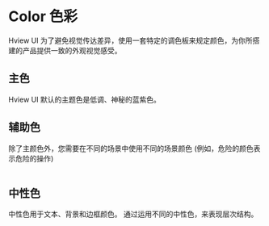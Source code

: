 <script setup lang="ts">
import { ref } from "vue";

const content = ref([
  "#4763be",
  "#7998ff",
  "#91aaff",
  "#abbfff",
  "#c6d3ff",
  "#e0e7ff",
]);

const content1 = ref([
  "#529b2e",
  "#95d475",
  "#b3e19d",
  "#d1edc4",
  "#e1f3d8",
  "#f0f9eb",
]);

const content2 = ref([
  "#b88230",
  "#eebe77",
  "#f3d19e",
  "#f8e3c5",
  "#faecd8",
  "#fdf6ec",
]);

const content3 = ref([
  "#c45656",
  "#f89898",
  "#fab6b6",
  "#fcd3d3",
  "#fde2e2",
  "#fef0f0",
]);

const content4 = ref([
  "#73767a",
  "#b1b3b8",
  "#c8c9cc",
  "#dedfe0",
  "#e9e9eb",
  "#f4f4f5",
]);


const neutral1 = ref([
  { title: "Primary Text", main: "#303133" },
  { title: "Regular Text", main: "#606266" },
  { title: "Secondary Text", main: "#909399" },
  { title: "Placeholder Text", main: "#A8ABB2" },
  { title: "Disabled Text", main: "#C0C4CC" },
]);


const neutral2 = ref([
  { title: "Darker Border", main: "#CDD0D6" },
  { title: "Dark Border", main: "#D4D7DE" },
  { title: "Base Border", main: "#DCDFE6" },
  { title: "Light Border", main: "#E4E7ED" },
  { title: "Lighter Border", main: "#EBEEF5" },
  { title: "Extra-light Border", main: "#F2F6FC" },
]);

const neutral3 = ref([
  { title: "Darker Fill", main: "#E6E8EB" },
  { title: "Dark Fill", main: "#EBEDF0" },
  { title: "Base Fill", main: "#F0F2F5" },
  { title: "Light Fill", main: "#F5F7FA" },
  { title: "Lighter Fill", main: "#FAFAFA" },
  { title: "Extra-light Fill", main: "#FAFCFF" },
  { title: "Blank Fill", main: "#FFFFFF" },
]);

const neutral4 = ref([
  { title: "Basic Black", main: "#000000" },
  { title: "Basic White", main: "#FFFFFF" },
  { title: "Transparent", main: "transparent" },
  { title: "Page Background", main: "#F2F3F5" },
  { title: "Base Background", main: "#FFFFFF" },
  { title: "Overlay Background", main: "#FFFFFF" },
]);
</script>

<style scoped>
.auxiliary > div {
  flex: 1,
}

.container2 {
  display: flex;
  gap: 8px;
  width: 100%;
  justify-content: space-between;
}

.container2 > div {
  display: flex;
  gap: 8px;
  width: 100%;
  flex-direction: column;
}
</style>


# Color 色彩

Hview UI 为了避免视觉传达差异，使用一套特定的调色板来规定颜色，为你所搭建的产品提供一致的外观视觉感受。

## 主色

Hview UI 默认的主题色是低调、神秘的蓝紫色。

<div style="color: #fff">
  <z-color :content="content"></z-color>
</div>

## 辅助色
除了主颜色外，您需要在不同的场景中使用不同的场景颜色 (例如，危险的颜色表示危险的操作)

<div class="auxiliary" style="display: flex; width: 100%; justify-content: space-between; gap: 20px; color: #fff">
  <z-color :content="content1" title="Success" main="#67C23A"></z-color>
  <z-color :content="content2" title="Warning" main="#E6A23C"></z-color>
  <z-color :content="content3" title="Danger" main="#F56C6C"></z-color>
  <z-color :content="content4" title="Info" main="#909399"></z-color>
</div>


## 中性色
中性色用于文本、背景和边框颜色。 通过运用不同的中性色，来表现层次结构。

<div class="container2">
  <div class="container_one" style="color: #fff">
    <z-color  
    v-for="(item, index) in neutral1"
      :key="index"
      :main="item.main"
      :title="item.title"></z-color>
  </div>
  <div class="container_two" style="color: #000">
    <z-color
      v-for="(item, index) in neutral2"
      :key="index"
      :main="item.main"
      :title="item.title"></z-color>
  </div>
  <div class="container_three">
    <z-color
      v-for="(item, index) in neutral3"
      :key="index"
      :main="item.main"
      :title="item.title"></z-color>
  </div>
  <div class="container_four">
    <z-color
      v-for="(item, index) in neutral4"
      :style="index === 0 ? 'color: #fff' : ''"
      :key="index"
      :main="item.main"
      :title="item.title"></z-color>
  </div>
</div>
